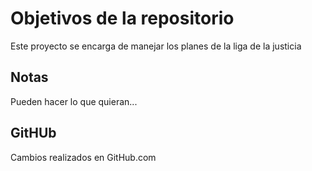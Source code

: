 # Objetivos de la repositorio

Este proyecto se encarga de manejar los planes de la liga de la justicia


## Notas
Pueden hacer lo que quieran...

## GitHUb
Cambios realizados en GitHub.com
